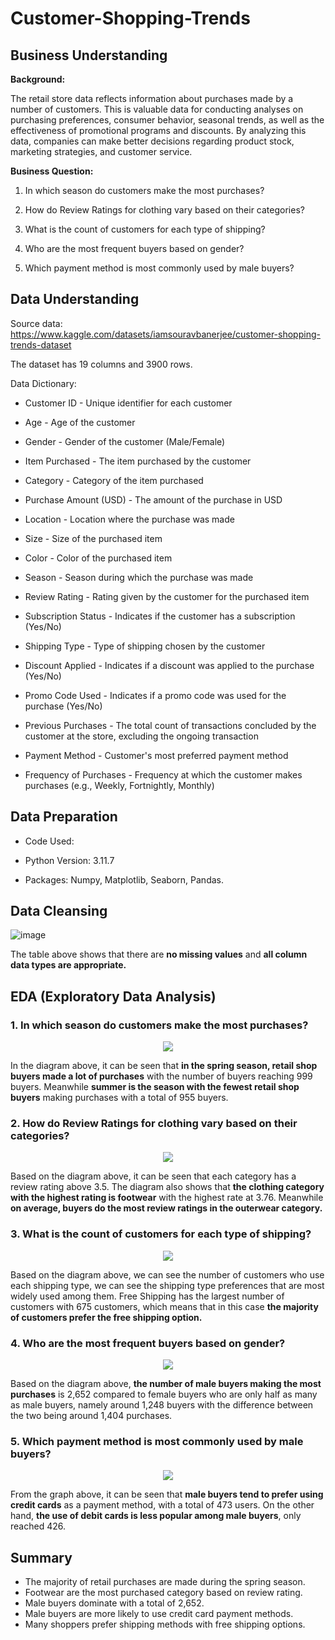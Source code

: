 # Customer-Shopping-Trends

## **Business Understanding**

**Background:**

The retail store data reflects information about purchases made by a number of customers. This is valuable data for conducting analyses on purchasing preferences, consumer behavior, seasonal trends, as well as the effectiveness of promotional programs and discounts. By analyzing this data, companies can make better decisions regarding product stock, marketing strategies, and customer service.

**Business Question:**

1. In which season do customers make the most purchases?

2. How do Review Ratings for clothing vary based on their categories?

3. What is the count of customers for each type of shipping?

4. Who are the most frequent buyers based on gender?

5. Which payment method is most commonly used by male buyers?

## **Data Understanding**

Source data: https://www.kaggle.com/datasets/iamsouravbanerjee/customer-shopping-trends-dataset

The dataset has 19 columns and 3900 rows.

Data Dictionary:

* Customer ID - Unique identifier for each customer

* Age - Age of the customer

* Gender - Gender of the customer (Male/Female)

* Item Purchased - The item purchased by the customer

* Category - Category of the item purchased

* Purchase Amount (USD) - The amount of the purchase in USD

* Location - Location where the purchase was made

* Size - Size of the purchased item

* Color - Color of the purchased item

* Season - Season during which the purchase was made

* Review Rating - Rating given by the customer for the purchased item

* Subscription Status - Indicates if the customer has a subscription (Yes/No)

* Shipping Type - Type of shipping chosen by the customer

* Discount Applied - Indicates if a discount was applied to the purchase (Yes/No)

* Promo Code Used - Indicates if a promo code was used for the purchase (Yes/No)

* Previous Purchases - The total count of transactions concluded by the customer at the store, excluding the ongoing transaction

* Payment Method - Customer's most preferred payment method

* Frequency of Purchases - Frequency at which the customer makes purchases (e.g., Weekly, Fortnightly, Monthly)

## **Data Preparation**

* Code Used:

* Python Version: 3.11.7

* Packages: Numpy, Matplotlib, Seaborn, Pandas.

## **Data Cleansing**

![image](https://github.com/Vanz92x/Customer-Shopping-Trends/assets/165736197/f6c95ca6-9b7f-4083-b5c8-d3c47053d91a)

The table above shows that there are **no missing values** and **all column data types are appropriate.**

## **EDA (Exploratory Data Analysis)**

### 1. In which season do customers make the most purchases?
<div align="center"><img src="https://github.com/Vanz92x/Customer-Shopping-Trends/assets/165736197/4e8d6609-662d-4931-9d8d-853c36017a01" /></div>

In the diagram above, it can be seen that **in the spring season, retail shop buyers made a lot of purchases** with the number of buyers reaching 999 buyers. Meanwhile **summer is the season with the fewest retail shop buyers** making purchases with a total of 955 buyers.

### 2. How do Review Ratings for clothing vary based on their categories?

<div align="center"><img src="https://github.com/Vanz92x/Customer-Shopping-Trends/assets/165736197/6bba2927-0a37-44b6-a002-27af231151dc" /></div>

Based on the diagram above, it can be seen that each category has a review rating above 3.5. The diagram also shows that **the clothing category with the highest rating is footwear** with the highest rate at 3.76. Meanwhile **on average, buyers do the most review ratings in the outerwear category.**

### 3. What is the count of customers for each type of shipping?

<div align="center"><img src="https://github.com/Vanz92x/Customer-Shopping-Trends/assets/165736197/81f806a5-cb3e-449f-89f4-52946021e6db)" /></div>

Based on the diagram above, we can see the number of customers who use each shipping type, we can see the shipping type preferences that are most widely used among them. Free Shipping has the largest number of customers with 675 customers, which means that in this case **the majority of customers prefer the free shipping option.**

### 4. Who are the most frequent buyers based on gender?

<div align="center"><img src="https://github.com/Vanz92x/Customer-Shopping-Trends/assets/165736197/d0ff0fb4-0a3e-4211-9627-d1913cdaca7d" /></div>

Based on the diagram above, **the number of male buyers making the most purchases** is 2,652 compared to female buyers who are only half as many as male buyers, namely around 1,248 buyers with the difference between the two being around 1,404 purchases.

### 5. Which payment method is most commonly used by male buyers?

<div align="center"><img src="https://github.com/Vanz92x/Customer-Shopping-Trends/assets/165736197/887b80a6-0113-4a42-b564-3446c547ee83" /></div>

From the graph above, it can be seen that **male buyers tend to prefer using credit cards** as a payment method, with a total of 473 users. On the other hand, **the use of debit cards is less popular among male buyers**, only reached 426.

## **Summary**

* The majority of retail purchases are made during the spring season.
* Footwear are the most purchased category based on review rating.
* Male buyers dominate with a total of 2,652.
* Male buyers are more likely to use credit card payment methods.
* Many shoppers prefer shipping methods with free shipping options.

